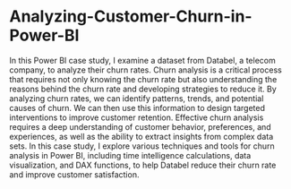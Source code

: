 # Analyzing-Customer-Churn-in-Power-BI

In this Power BI case study, I examine a dataset from Databel, a telecom company, to analyze their churn rates. Churn analysis is a critical process that requires not only knowing the churn rate but also understanding the reasons behind the churn rate and developing strategies to reduce it. By analyzing churn rates, we can identify patterns, trends, and potential causes of churn. We can then use this information to design targeted interventions to improve customer retention. Effective churn analysis requires a deep understanding of customer behavior, preferences, and experiences, as well as the ability to extract insights from complex data sets. In this case study, I explore various techniques and tools for churn analysis in Power BI, including time intelligence calculations, data visualization, and DAX functions, to help Databel reduce their churn rate and improve customer satisfaction.
